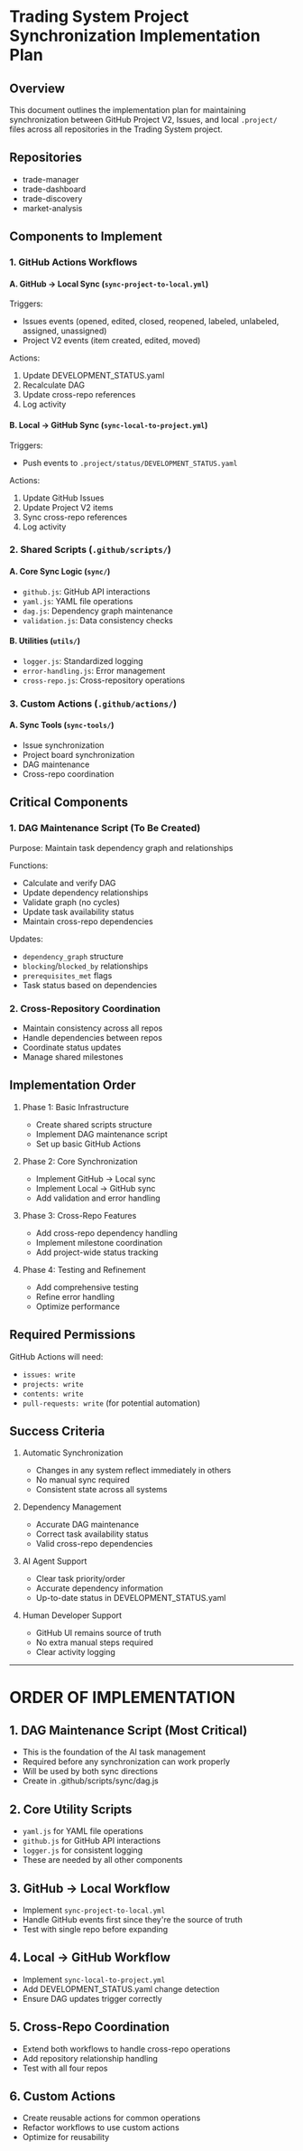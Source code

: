 # Trading System Project Synchronization Implementation Plan

## Overview
This document outlines the implementation plan for maintaining synchronization between GitHub Project V2, Issues, and local `.project/` files across all repositories in the Trading System project.

## Repositories
- trade-manager
- trade-dashboard
- trade-discovery
- market-analysis

## Components to Implement

### 1. GitHub Actions Workflows

#### A. GitHub → Local Sync (`sync-project-to-local.yml`)
Triggers:
- Issues events (opened, edited, closed, reopened, labeled, unlabeled, assigned, unassigned)
- Project V2 events (item created, edited, moved)

Actions:
1. Update DEVELOPMENT_STATUS.yaml
2. Recalculate DAG
3. Update cross-repo references
4. Log activity

#### B. Local → GitHub Sync (`sync-local-to-project.yml`)
Triggers:
- Push events to `.project/status/DEVELOPMENT_STATUS.yaml`

Actions:
1. Update GitHub Issues
2. Update Project V2 items
3. Sync cross-repo references
4. Log activity

### 2. Shared Scripts (`.github/scripts/`)

#### A. Core Sync Logic (`sync/`)
- `github.js`: GitHub API interactions
- `yaml.js`: YAML file operations
- `dag.js`: Dependency graph maintenance
- `validation.js`: Data consistency checks

#### B. Utilities (`utils/`)
- `logger.js`: Standardized logging
- `error-handling.js`: Error management
- `cross-repo.js`: Cross-repository operations

### 3. Custom Actions (`.github/actions/`)

#### A. Sync Tools (`sync-tools/`)
- Issue synchronization
- Project board synchronization
- DAG maintenance
- Cross-repo coordination

## Critical Components

### 1. DAG Maintenance Script (To Be Created)
Purpose: Maintain task dependency graph and relationships

Functions:
- Calculate and verify DAG
- Update dependency relationships
- Validate graph (no cycles)
- Update task availability status
- Maintain cross-repo dependencies

Updates:
- `dependency_graph` structure
- `blocking`/`blocked_by` relationships
- `prerequisites_met` flags
- Task status based on dependencies

### 2. Cross-Repository Coordination
- Maintain consistency across all repos
- Handle dependencies between repos
- Coordinate status updates
- Manage shared milestones

## Implementation Order

1. Phase 1: Basic Infrastructure
   - Create shared scripts structure
   - Implement DAG maintenance script
   - Set up basic GitHub Actions

2. Phase 2: Core Synchronization
   - Implement GitHub → Local sync
   - Implement Local → GitHub sync
   - Add validation and error handling

3. Phase 3: Cross-Repo Features
   - Add cross-repo dependency handling
   - Implement milestone coordination
   - Add project-wide status tracking

4. Phase 4: Testing and Refinement
   - Add comprehensive testing
   - Refine error handling
   - Optimize performance

## Required Permissions

GitHub Actions will need:
- `issues: write`
- `projects: write`
- `contents: write`
- `pull-requests: write` (for potential automation)

## Success Criteria

1. Automatic Synchronization
   - Changes in any system reflect immediately in others
   - No manual sync required
   - Consistent state across all systems

2. Dependency Management
   - Accurate DAG maintenance
   - Correct task availability status
   - Valid cross-repo dependencies

3. AI Agent Support
   - Clear task priority/order
   - Accurate dependency information
   - Up-to-date status in DEVELOPMENT_STATUS.yaml

4. Human Developer Support
   - GitHub UI remains source of truth
   - No extra manual steps required
   - Clear activity logging

---

# ORDER OF IMPLEMENTATION
## 1. DAG Maintenance Script (Most Critical)
- This is the foundation of the AI task management
- Required before any synchronization can work properly
- Will be used by both sync directions
- Create in .github/scripts/sync/dag.js
## 2. Core Utility Scripts
- `yaml.js` for YAML file operations
- `github.js` for GitHub API interactions
- `logger.js` for consistent logging
- These are needed by all other components
## 3. GitHub → Local Workflow
- Implement `sync-project-to-local.yml`
- Handle GitHub events first since they're the source of truth
- Test with single repo before expanding
## 4. Local → GitHub Workflow
- Implement `sync-local-to-project.yml`
- Add DEVELOPMENT_STATUS.yaml change detection
- Ensure DAG updates trigger correctly
## 5. Cross-Repo Coordination
- Extend both workflows to handle cross-repo operations
- Add repository relationship handling
- Test with all four repos
## 6. Custom Actions
- Create reusable actions for common operations
- Refactor workflows to use custom actions
- Optimize for reusability